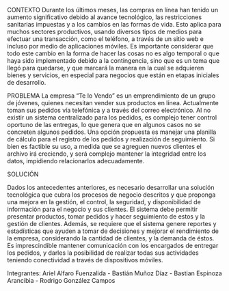 CONTEXTO
Durante los últimos meses, las compras en línea han tenido un aumento significativo debido al avance
tecnológico, las restricciones sanitarias impuestas y a los cambios en las formas de vida. Esto aplica
para muchos sectores productivos, usando diversos tipos de medios para efectuar una transacción,
como el teléfono, a través de un sitio web e incluso por medio de aplicaciones móviles.
Es importante considerar que todo este cambio en la forma de hacer las cosas no es algo temporal o
que haya sido implementado debido a la contingencia, sino que es un tema que llegó para quedarse, y
que marcará la manera en la cual se adquieren bienes y servicios, en especial para negocios que están
en etapas iniciales de desarrollo.

PROBLEMA
La empresa “Te lo Vendo” es un emprendimiento de un grupo de jóvenes, quienes necesitan vender sus
productos en línea. Actualmente toman sus pedidos vía telefónica y a través del correo electrónico. Al
no existir un sistema centralizado para los pedidos, es complejo tener control oportuno de las entregas,
lo que genera que en algunos casos no se concreten algunos pedidos.
Una opción propuesta es manejar una planilla de cálculo para el registro de los pedidos y realización de
seguimiento. Si bien es factible su uso, a medida que se agreguen nuevos clientes el archivo irá
creciendo, y será complejo mantener la integridad entre los datos, impidiendo relacionarlos
adecuadamente.

SOLUCIÓN

Dados los antecedentes anteriores, es necesario desarrollar una solución tecnológica que cubra los
procesos de negocio descritos y que proponga una mejora en la gestión, el control, la seguridad, y
disponibilidad de información para el negocio y sus clientes. El sistema debe permitir presentar
productos, tomar pedidos y hacer seguimiento de estos y la gestión de clientes. Además, se requiere
que el sistema genere reportes y estadísticas que ayuden a tomar de decisiones y mejorar el
rendimiento de la empresa, considerando la cantidad de clientes, y la demanda de éstos. Es
imprescindible mantener comunicación con los encargados de entregar los pedidos, y darles la
posibilidad de realizar todas sus actividades teniendo conectividad a través de dispositivos móviles.

Integrantes: Ariel Alfaro Fuenzalida - Bastián Muñoz Díaz - Bastian Espinoza Arancibia - Rodrigo González Campos
